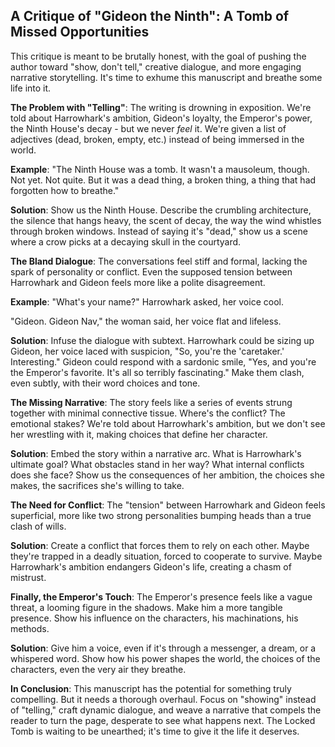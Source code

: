 ## A Critique of "Gideon the Ninth":  A Tomb of Missed Opportunities

This critique is meant to be brutally honest, with the goal of pushing the author toward "show, don't tell," creative dialogue, and more engaging narrative storytelling.  It's time to exhume this manuscript and breathe some life into it.

**The Problem with "Telling"**:  The writing is drowning in exposition.  We're told about Harrowhark's ambition, Gideon's loyalty, the Emperor's power, the Ninth House's decay - but we never *feel* it.  We're given a list of adjectives (dead, broken, empty, etc.) instead of being immersed in the world.

**Example**:  "The Ninth House was a tomb. It wasn't a mausoleum, though. Not yet. Not quite. But it was a dead thing, a broken thing, a thing that had forgotten how to breathe." 

**Solution**:  Show us the Ninth House.  Describe the crumbling architecture, the silence that hangs heavy, the scent of decay, the way the wind whistles through broken windows.  Instead of saying it's "dead," show us a scene where a crow picks at a decaying skull in the courtyard.

**The Bland Dialogue**:  The conversations feel stiff and formal, lacking the spark of personality or conflict.  Even the supposed tension between Harrowhark and Gideon feels more like a polite disagreement.  

**Example**: "What's your name?" Harrowhark asked, her voice cool.

"Gideon. Gideon Nav," the woman said, her voice flat and lifeless.

**Solution**:  Infuse the dialogue with subtext.  Harrowhark could be sizing up Gideon, her voice laced with suspicion, "So, you're the 'caretaker.'  Interesting." Gideon could respond with a sardonic smile, "Yes, and you're the Emperor's favorite.  It's all so terribly fascinating."  Make them clash, even subtly, with their word choices and tone. 

**The Missing Narrative**:  The story feels like a series of events strung together with minimal connective tissue.  Where's the conflict?  The emotional stakes?  We're told about Harrowhark's ambition, but we don't see her wrestling with it, making choices that define her character.

**Solution**:  Embed the story within a narrative arc.  What is Harrowhark's ultimate goal?  What obstacles stand in her way?  What internal conflicts does she face?  Show us the consequences of her ambition, the choices she makes, the sacrifices she's willing to take. 

**The Need for Conflict**:  The "tension" between Harrowhark and Gideon feels superficial, more like two strong personalities bumping heads than a true clash of wills.  

**Solution**:  Create a conflict that forces them to rely on each other.  Maybe they're trapped in a deadly situation, forced to cooperate to survive.  Maybe Harrowhark's ambition endangers Gideon's life, creating a chasm of mistrust. 

**Finally, the Emperor's Touch**: The Emperor's presence feels like a vague threat, a looming figure in the shadows.  Make him a more tangible presence.  Show his influence on the characters, his machinations, his methods.  

**Solution**:  Give him a voice, even if it's through a messenger, a dream, or a whispered word.  Show how his power shapes the world, the choices of the characters, even the very air they breathe.

**In Conclusion**:  This manuscript has the potential for something truly compelling.  But it needs a thorough overhaul.  Focus on "showing" instead of "telling," craft dynamic dialogue, and weave a narrative that compels the reader to turn the page, desperate to see what happens next.  The Locked Tomb is waiting to be unearthed; it's time to give it the life it deserves. 
